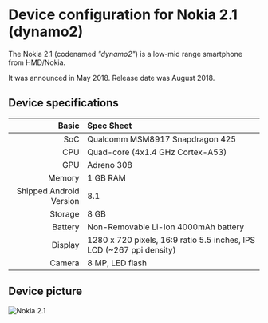 Device configuration for Nokia 2.1 (dynamo2)
=========================================

The Nokia 2.1 (codenamed _"dynamo2"_) is a low-mid range smartphone from HMD/Nokia.

It was announced in May 2018. Release date was August 2018.

## Device specifications

Basic   | Spec Sheet
-------:|:-------------------------
SoC     | Qualcomm MSM8917 Snapdragon 425
CPU     | Quad-core (4x1.4 GHz Cortex-A53)
GPU     | Adreno 308
Memory  | 1 GB RAM
Shipped Android Version | 8.1
Storage | 8 GB
Battery | Non-Removable Li-Ion 4000mAh battery
Display | 1280 x 720 pixels, 16:9 ratio 5.5 inches, IPS LCD (~267 ppi density)
Camera  | 8 MP, LED flash

## Device picture

![Nokia 2.1](http://www.advancetelecom.com.pk/wp-content/uploads/2018/08/nokia-n.1_1-600x600.png "Nokia 2.1")